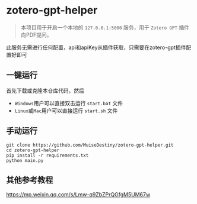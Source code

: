 # zotero-gpt-helper

> 本项目用于开启一个本地的 `127.0.0.1:5000` 服务，用于 `Zotero GPT` 插件向PDF提问。

此服务无需进行任何配置，api和apiKey从插件获取，只需要在zotero-gpt插件配置好即可  

## 一键运行
首先下载或克隆本仓库代码，然后  
* `Windows`用户可以直接双击运行 `start.bat` 文件  
* `Linux`或`Mac`用户可以直接运行 `start.sh` 文件

## 手动运行
```
git clone https://github.com/MuiseDestiny/zotero-gpt-helper.git
cd zotero-gpt-helper
pip install -r requirements.txt
python main.py
```

## 其他参考教程

https://mp.weixin.qq.com/s/Lmw-q9ZbZPrQGfgM5UM67w
